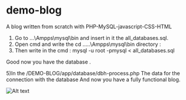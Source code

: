 # demo-blog
A blog written from scratch with PHP-MySQL-javascript-CSS-HTML 
1) Go to ...\Ampps\mysql\bin and insert in it the all_databases.sql.
2) Open cmd and write the
 cd .....\Ampps\mysql\bin directory :
4) Then write in the cmd :
 mysql -u root -pmysql < all_databases.sql
 
 Good now you have the database .
 
5)In the /DEMO-BLOG/app/database/dbh-process.php 
The data for the connection with the database
And now you have a fully functional blog.

![Alt text](relative/path/to/img.jpg?raw=true "Title")
